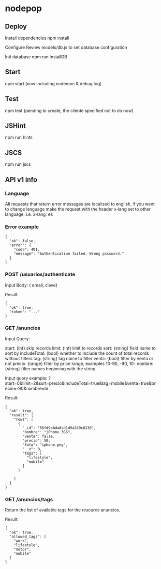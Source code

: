 # nodepop

## Deploy

Install dependencies
npm install

Configure
Review models/db.js to set database configuration

Init database
npm run installDB

## Start
npm start (now including nodemon & debug log)

## Test
npm test (pending to create, the cliente specified not to do now)

## JSHint
npm run hints

## JSCS
npm run jscs

## API v1 info

### Language

All requests that return error messages are localized to english, if you want to 
change language make the request with the header x-lang set to other language, 
i.e. x-lang: es 

### Error example
    {
      "ok": false,
      "error": {
        "code": 401,
        "message": "Authentication failed. Wrong password."
      }
    }

### POST /usuarios/authenticate

Input Body: { email, clave}

Result: 

    {
      "ok": true, 
      "token": "..."
    }

### GET /anuncios

Input Query: 

start: {int} skip records
limit: {int} limit to records
sort: {string} field name to sort by
includeTotal: {bool} whether to include the count of total records without filters
tag: {string} tag name to filter
venta: {bool} filter by venta or not
precio: {range} filter by price range, examples 10-90, -90, 10- 
nombre: {string} filter names beginning with the string

Input query example: ?start=0&limit=2&sort=precio&includeTotal=true&tag=mobile&venta=true&precio=-90&nombre=bi

Result: 

    {
      "ok": true,
      "result": {
        "rows": [
          {
            "_id": "55fd9abda8cd1d9a240c8230",
            "nombre": "iPhone 3GS",
            "venta": false,
            "precio": 50,
            "foto": "iphone.png",
            "__v": 0,
            "tags": [
              "lifestyle",
              "mobile"
            ]
          }
          
        ]
      }
    }


### GET /anuncios/tags

Return the list of available tags for the resource anuncios.

Result: 

    {
      "ok": true,
      "allowed_tags": [
        "work",
        "lifestyle",
        "motor",
        "mobile"
      ]
    }
